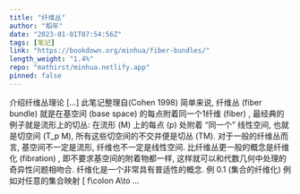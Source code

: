 ```yaml
---
title: "纤维丛"
author: "稻年"
date: "2023-01-01T07:54:56Z"
tags: [笔记]
link: "https://bookdown.org/minhua/fiber-bundles/"
length_weight: "1.4%"
repo: "mathirst/minhua.netlify.app"
pinned: false
---
```


介绍纤维丛理论 [...] 此笔记整理自(Cohen 1998) 简单来说, 纤维丛 (fiber bundle) 就是在基空间 (base space) 的每点附着同一个1纤维 (fiber) , 最经典的例子就是流形上的切丛: 在流形 \(M\) 上的每点 \(p\) 处附着 “同一个” 线性空间, 也就是切空间 \(T_p M\), 所有这些切空间的不交并便是切丛 \(TM\). 对于一般的纤维丛而言, 基空间不一定是流形, 纤维也不一定是线性空间. 比纤维丛更一般的概念是纤维化 (fibration) , 即不要求基空间的附着物都一样, 这样就可以和代数几何中处理的奇异性问题相吻合. 纤维化是一个非常具有普适性的概念. 例 0.1 (集合的纤维化) 例如对任意的集合映射
\[
f\colon A\to ...
